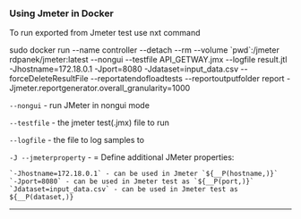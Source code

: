 
### Using Jmeter in Docker

To run exported from Jmeter test use nxt command

sudo docker run --name controller --detach --rm --volume \`pwd\`:/jmeter rdpanek/jmeter:latest --nongui --testfile API_GETWAY.jmx --logfile result.jtl -Jhostname=172.18.0.1 -Jport=8080 -Jdataset=input_data.csv --forceDeleteResultFile --reportatendofloadtests --reportoutputfolder report -Jjmeter.reportgenerator.overall_granularity=1000

 `--nongui` - run JMeter in nongui mode
 
 `--testfile` - the jmeter test(.jmx) file to run
 
 `--logfile` - the file to log samples to
 
 `-J --jmeterproperty` - <argument>=<value> Define additional JMeter properties:

	`-Jhostname=172.18.0.1` - can be used in Jmeter `${__P(hostname,)}`
	`-Jport=8080` - can be used in Jmeter test as `${__P(port,)}`
	`Jdataset=input_data.csv` - can be used in Jmeter test as ${__P(dataset,)}
---


